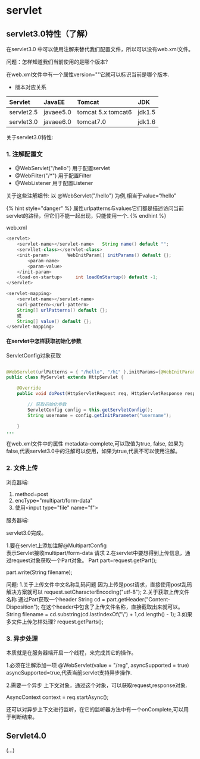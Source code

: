# servlet

## servlet3.0特性（了解）

在servlet3.0 中可以使用注解来替代我们配置文件，所以可以没有web.xml文件。

问题：怎样知道我们当前使用的是哪个版本?

在web.xml文件中有一个属性version=""它就可以标识当前是哪个版本.

* 版本对应关系

|Servlet|JavaEE|Tomcat|JDK|
|:-----|:-----|:-----|:-----|
|servlet2.5|javaee5.0|tomcat 5.x tomcat6|jdk1.5|
|servlet3.0|javaee6.0|tomcat7.0|jdk1.6|

关于servlet3.0特性:

### 1. 注解配置文

* @WebServlet("/hello") 用于配置servlet
* @WebFilter("/*")      用于配置Filter
* @WebListener          用于配置Listener

关于这些注解细节:
以 @WebServlet("/hello") 为例,相当于value=“/hello”

{% hint style="danger" %}
属性urlpatterns与values它们都是描述访问当前servlet的路径，但它们不能一起出现，只能使用一个.
{% endhint %}

web.xml

```java
<servlet>
    <servlet-name></servlet-name>   String name() default "";
    <servllet-class></servlet-class>
    <init-param>       WebInitParam[] initParams() default {};
        <param-name>
        <param-value>
    </init-param>
    <load-on-startup>     int loadOnStartup() default -1;
</servlet>

<servlet-mapping>
    <servlet-name></servlet-name>
    <url-pattern></url-pattern>
    String[] urlPatterns() default {};
    或
    String[] value() default {};
</servlet-mapping>
```

#### 在servlet中怎样获取初始化参数

ServletConfig对象获取

```java

@WebServlet(urlPatterns = { "/hello", "/h1" },initParams={@WebInitParam(name="username",value="tom"),@WebInitParam(name="encode",value="utf-8")})
public class MyServlet extends HttpServlet {

    @Override
    public void doPost(HttpServletRequest req, HttpServletResponse resp)throws ServletException, IOException {

        // 获取初始化参数
        ServletConfig config = this.getServletConfig();
        String username = config.getInitParameter("username");

    }
...
```

在web.xml文件中的属性 metadata-complete,可以取值为true, false,
如果为false,代表servlet3.0中的注解可以使用，如果为true,代表不可以使用注解。

### 2. 文件上传

浏览器端:

1. method=post
2. encType="multipart/form-data"
3. 使用&lt;input type="file" name="f"&gt;

服务器端:

servlet3.0完成。

1.要在servlet上添加注解@MultipartConfig  
表示Servlet接收multipart/form-data 请求
2.在servlet中要想得到上传信息，通过request对象获取一个Part对象。
Part part=request.getPart();

part.write(String filename);

问题:
1.关于上传文件中文名称乱码问题
因为上传是post请求，直接使用post乱码解决方案就可以  request.setCharacterEncoding("utf-8");
2.关于获取上传文件名称 
通过Part获取一个header
String cd = part.getHeader("Content-Disposition");
在这个header中包含了上传文件名称，直接截取出来就可以。							
String filename = cd.substring(cd.lastIndexOf("\\") + 1,cd.length() - 1);
3.如果多文件上传怎样处理?
request.getParts();

### 3. 异步处理

本质就是在服务器端开启一个线程，来完成其它的操作。

1.必须在注解添加一项
@WebServlet(value = "/reg", asyncSupported = true)
asyncSupported=true,代表当前servlet支持异步操作.

2.需要一个异步 上下文对象，通过这个对象，可以获取request,response对象.

AsyncContext context = req.startAsync();	

还可以对异步上下文进行监听，在它的监听器方法中有一个onComplete,可以用于判断结束。

## Servlet4.0

(...)
